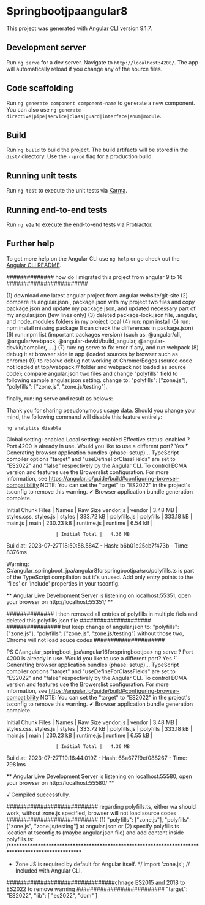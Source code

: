 # Springbootjpaangular8

This project was generated with [Angular CLI](https://github.com/angular/angular-cli) version 9.1.7.

## Development server

Run `ng serve` for a dev server. Navigate to `http://localhost:4200/`. The app will automatically reload if you change any of the source files.

## Code scaffolding

Run `ng generate component component-name` to generate a new component. You can also use `ng generate directive|pipe|service|class|guard|interface|enum|module`.

## Build

Run `ng build` to build the project. The build artifacts will be stored in the `dist/` directory. Use the `--prod` flag for a production build.

## Running unit tests

Run `ng test` to execute the unit tests via [Karma](https://karma-runner.github.io).

## Running end-to-end tests

Run `ng e2e` to execute the end-to-end tests via [Protractor](http://www.protractortest.org/).

## Further help

To get more help on the Angular CLI use `ng help` or go check out the [Angular CLI README](https://github.com/angular/angular-cli/blob/master/README.md).


##############  how do I migrated this project from angular 9 to 16 ########################

(1) download one latest angular project from angular website/git-site
(2) compare its angular.json , package.json with my project two files
and copy package.json and update my package json, and updated necessary part of my angular.json (few lines only)
(3) deleted package-lock.json file, .angular, and node_modules folders in my project local
(4) run:  npm install
(5) run: npm install missing package (I can check the differences in package.json)
(6) run:  npm list (important packages version) (such as: @angular/cli, @angular/webpack, @angular-devkit/build_angular, @angular-devkit/compiler, ....)
(7) run:  ng serve to fix error if any, and run webpack
(8) debug it at browser side in app (loaded sources by browser such as chrome)
(9) to resolve debug not working at Chrome/Edges (source code not loaded at top/webpack:// folder and webpack not loaded as source code);
compare angular.json two files and change "polyfills" field to following sample angular.json setting.
change to:  "polyfills": ["zone.js"],   "polyfills": ["zone.js", "zone.js/testing"],

finally, run:   ng serve  and result as belows:



Thank you for sharing pseudonymous usage data. Should you change your mind, the following
command will disable this feature entirely:

    ng analytics disable

Global setting: enabled
Local setting: enabled
Effective status: enabled
? Port 4200 is already in use.
Would you like to use a different port? Yes
⠋ Generating browser application bundles (phase: setup)...    TypeScript compiler options "target" and "useDefineForClassFields" are set to "ES2022" and "false" respectively by the Angular CLI. To control ECMA version and features use the Browerslist configuration. For more information, see https://angular.io/guide/build#configuring-browser-compatibility
    NOTE: You can set the "target" to "ES2022" in the project's tsconfig to remove this warning.
✔ Browser application bundle generation complete.

Initial Chunk Files   | Names         |  Raw Size
vendor.js             | vendor        |   3.48 MB | 
styles.css, styles.js | styles        | 333.72 kB | 
polyfills.js          | polyfills     | 333.18 kB | 
main.js               | main          | 230.23 kB | 
runtime.js            | runtime       |   6.54 kB | 

                      | Initial Total |   4.36 MB

Build at: 2023-07-27T18:50:58.584Z - Hash: b6b01e25cb7f473b - Time: 8376ms

Warning: C:/angular_springboot_jpa/angular8forspringbootjpa/src/polyfills.ts is part of the TypeScript compilation but it's unused.
Add only entry points to the 'files' or 'include' properties in your tsconfig.

** Angular Live Development Server is listening on localhost:55351, open your browser on http://localhost:55351/ **




##############  I then removed all entries of polyfills in multiple fiels and deleted this polyfills.json file #####################
################  but keep change of angular.json to:  "polyfills": ["zone.js"],   "polyfills": ["zone.js", "zone.js/testing"]  without those two, Chrome will not load souce codes #####################

PS C:\angular_springboot_jpa\angular16forspringbootjpa> ng serve
? Port 4200 is already in use.
Would you like to use a different port? Yes
⠋ Generating browser application bundles (phase: setup)...    TypeScript compiler options "target" and "useDefineForClassFields" are set to "ES2022" and "false" respectively by the Angular CLI. To control ECMA version and features use the Browerslist configuration. For more information, see https://angular.io/guide/build#configuring-browser-compatibility
    NOTE: You can set the "target" to "ES2022" in the project's tsconfig to remove this warning.
✔ Browser application bundle generation complete.

Initial Chunk Files   | Names         |  Raw Size
vendor.js             | vendor        |   3.48 MB | 
styles.css, styles.js | styles        | 333.72 kB | 
polyfills.js          | polyfills     | 333.18 kB | 
main.js               | main          | 230.23 kB | 
runtime.js            | runtime       |   6.55 kB | 

                      | Initial Total |   4.36 MB

Build at: 2023-07-27T19:16:44.019Z - Hash: 68a677f9ef088267 - Time: 7981ms

** Angular Live Development Server is listening on localhost:55580, open your browser on http://localhost:55580/ **


√ Compiled successfully.



###########################  regarding polyfills.ts, either wa should work, without zone.js specified, browser will not load source codes ###########################
(1) "polyfills": ["zone.js"],   "polyfills": ["zone.js", "zone.js/testing"] at angular.json
or
(2) specify polyfills.ts location at tsconfig.ts (maybe angular.json file) and add content inside polyfills.ts: 
/***************************************************************************************************
 * Zone JS is required by default for Angular itself.
 */
import 'zone.js';  // Included with Angular CLI.



################################chnage ES2015 and 2018 to ES2022 to remove warning ##########################
 "target": "ES2022",
    "lib": [
      "es2022",
      "dom"
    ]